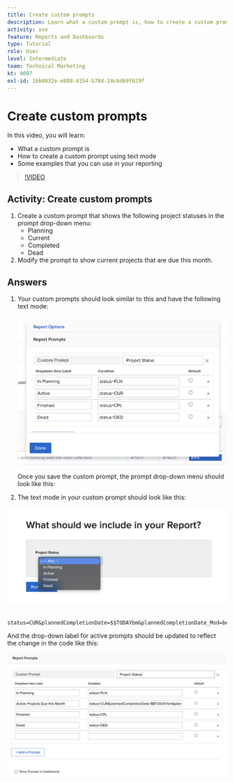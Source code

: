 ```yaml
---
title: Create custom prompts
description: Learn what a custom prompt is, how to create a custom prompt using text mode, and some examples that you can use in reporting in [!DNL  Workfront].
activity: use
feature: Reports and Dashboards
type: Tutorial
role: User
level: Intermediate
team: Technical Marketing
kt: 9087
exl-id: 1bb0832e-e888-4154-b78d-24c6d69f629f
---
```

# Create custom prompts

In this video, you will learn:

* What a custom prompt is  
* How to create a custom prompt using text mode  
* Some examples that you can use in your reporting 

>[!VIDEO](https://video.tv.adobe.com/v/336822/?quality=12)

## Activity: Create custom prompts

1. Create a custom prompt that shows the following project statuses in the prompt drop-down menu:
   * Planning 
   * Current 
   * Completed 
   * Dead 
1. Modify the prompt to show current projects that are due this month. 
 
## Answers 

1. Your custom prompts should look similar to this and have the following text mode: 

   ![An image of the screen to create a new filter in text mode](assets/cp-01.png)

   Once you save the custom prompt, the prompt drop-down menu should look like this: 

1.  The text mode in your custom prompt should look like this: 

   ![An image of the screen to create a new filter in text mode](assets/cp-02.png)

```
   status=CUR&plannedCompletionDate=$$TODAYbm&plannedCompletionDate_Mod=between&plannedCompletionDate_Range=$$TODAYem 
```

   And the drop-down label for active prompts should be updated to reflect the change in the code like this: 

   ![An image of the screen to create a new filter in text mode](assets/cp-02a.png)
